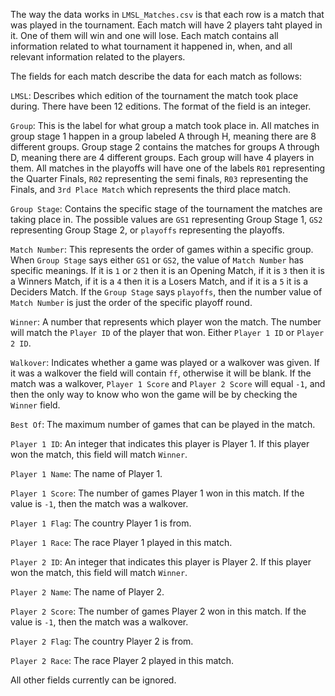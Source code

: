 The way the data works in `LMSL_Matches.csv` is that each row is a match that was played in the tournament. Each match will have 2 players taht played in it. One of them will win and one will lose. Each match contains all information related to what tournament it happened in, when, and all relevant information related to the players.

The fields for each match describe the data for each match as follows:

`LMSL`: Describes which edition of the tournament the match took place during. There have been 12 editions. The format of the field is an integer.

`Group`: This is the label for what group a match took place in. All matches in group stage 1 happen in a group labeled A through H, meaning there are 8 different groups. Group stage 2 contains the matches for groups A through D, meaning there are 4 different groups. Each group will have 4 players in them. All matches in the playoffs will have one of the labels `R01` representing the Quarter Finals, `R02` representing the semi finals, `R03` representing the Finals, and `3rd Place Match` which represents the third place match.

`Group Stage`: Contains the specific stage of the tournament the matches are taking place in. The possible values are `GS1` representing Group Stage 1, `GS2` representing Group Stage 2, or `playoffs` representing the playoffs.

`Match Number`: This represents the order of games within a specific group. When `Group Stage` says either `GS1` or `GS2`, the value of `Match Number` has specific meanings. If it is `1` or `2` then it is an Opening Match, if it is `3` then it is a Winners Match, if it is a `4` then it is a Losers Match, and if it is a `5` it is a Deciders Match. If the `Group Stage` says `playoffs`, then the number value of `Match Number` is just the order of the specific playoff round.

`Winner`: A number that represents which player won the match. The number will match the `Player ID` of the player that won. Either `Player 1 ID` or `Player 2 ID`.

`Walkover`: Indicates whether a game was played or a walkover was given. If it was a walkover the field will contain `ff`, otherwise it will be blank. If the match was a walkover, `Player 1 Score` and `Player 2 Score` will equal `-1`, and then the only way to know who won the game will be by checking the `Winner` field.

`Best Of`: The maximum number of games that can be played in the match.

`Player 1 ID`: An integer that indicates this player is Player 1. If this player won the match, this field will match `Winner`.

`Player 1 Name`: The name of Player 1.

`Player 1 Score`: The number of games Player 1 won in this match. If the value is `-1`, then the match was a walkover.

`Player 1 Flag`: The country Player 1 is from.

`Player 1 Race`: The race Player 1 played in this match.

`Player 2 ID`: An integer that indicates this player is Player 2. If this player won the match, this field will match `Winner`.

`Player 2 Name`: The name of Player 2.

`Player 2 Score`: The number of games Player 2 won in this match. If the value is `-1`, then the match was a walkover.

`Player 2 Flag`: The country Player 2 is from.

`Player 2 Race`: The race Player 2 played in this match.

All other fields currently can be ignored.